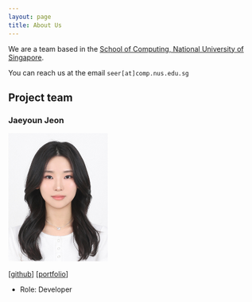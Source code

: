 ```yaml
---
layout: page
title: About Us
---
```


We are a team based in the [School of Computing, National University of Singapore](https://www.comp.nus.edu.sg).

You can reach us at the email `seer[at]comp.nus.edu.sg`

## Project team

### Jaeyoun Jeon

<img src="images/jaey0un.png" width="200px">

[[github](https://github.com/jaey0un)]
[[portfolio](team/jaey0un.md)]

* Role: Developer